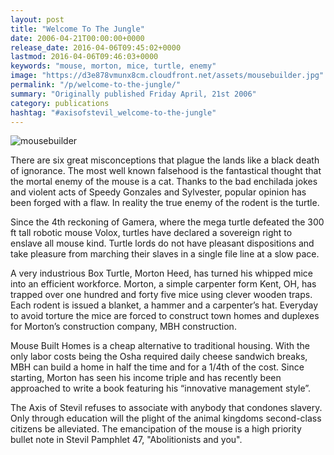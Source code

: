 ```yaml
---
layout: post
title: "Welcome To The Jungle"
date: 2006-04-21T00:00:00+0000
release_date: 2016-04-06T09:45:02+0000
lastmod: 2016-04-06T09:46:03+0000
keywords: "mouse, morton, mice, turtle, enemy"
image: "https://d3e878vmunx8cm.cloudfront.net/assets/mousebuilder.jpg"
permalink: "/p/welcome-to-the-jungle/"
summary: "Originally published Friday April, 21st 2006"
category: publications
hashtag: "#axisofstevil_welcome-to-the-jungle"
---
```


[id_1]: https://d3e878vmunx8cm.cloudfront.net/assets/mousebuilder.jpg "mousebuilder"
![mousebuilder][id_1]

There are six great misconceptions that plague the lands like a black death of ignorance. The most well known falsehood is the fantastical thought that the mortal enemy of the mouse is a cat.  Thanks to the bad enchilada jokes and violent acts of Speedy Gonzales and Sylvester, popular opinion has been forged with a flaw. In reality the true enemy of the rodent is the turtle.

Since the 4th reckoning of Gamera, where the mega turtle defeated the 300 ft tall robotic mouse Volox, turtles have declared a sovereign right to enslave all mouse kind.  Turtle lords do not have pleasant dispositions and take pleasure from marching their slaves in a single file line at a slow pace. 

A very industrious Box Turtle, Morton Heed, has turned his whipped mice into an efficient workforce. Morton, a simple carpenter form Kent, OH, has trapped over one hundred and forty five mice using clever wooden traps.  Each rodent is issued a blanket, a hammer and a carpenter’s hat. Everyday to avoid torture the mice are forced to construct town homes and duplexes for Morton’s construction company, MBH construction.  

Mouse Built Homes is a cheap alternative to traditional housing. With the only labor costs being the Osha required daily cheese sandwich breaks, MBH can build a home in half the time and for a 1/4th of the cost. Since starting, Morton has seen his income triple and has recently been approached to write a book featuring his “innovative management style”.

           
The Axis of Stevil refuses to associate with anybody that condones slavery.  Only through education will the plight of the animal kingdoms second-class citizens be alleviated. The emancipation of the mouse is a high priority bullet note in Stevil Pamphlet 47, "Abolitionists and you".
